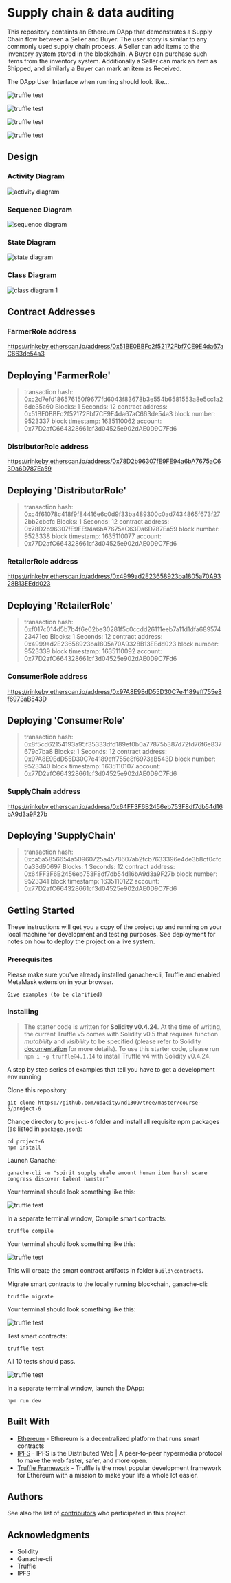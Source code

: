# Supply chain & data auditing

This repository containts an Ethereum DApp that demonstrates a Supply Chain flow between a Seller and Buyer. The user story is similar to any commonly used supply chain process. A Seller can add items to the inventory system stored in the blockchain. A Buyer can purchase such items from the inventory system. Additionally a Seller can mark an item as Shipped, and similarly a Buyer can mark an item as Received.

The DApp User Interface when running should look like...

![truffle test](images/ftc_product_overview.png)

![truffle test](images/ftc_farm_details.png)

![truffle test](images/ftc_product_details.png)

![truffle test](images/ftc_transaction_history.png)

## Design

### Activity Diagram

![activity diagram](images/activity.png)

### Sequence Diagram

![sequence diagram](images/sequence.png)

### State Diagram 

![state diagram](images/state.png)

### Class Diagram


![class diagram 1](images/data-model.png)

## Contract Addresses

### FarmerRole address
https://rinkeby.etherscan.io/address/0x51BE0BBFc2f52172Fbf7CE9E4da67aC663de54a3

   Deploying 'FarmerRole'
   ----------------------
   > transaction hash:    0xc2d7efd186576150f9677fd6043f83678b3e554b6581553a8e5cc1a26de35a60
   > Blocks: 1            Seconds: 12
   > contract address:    0x51BE0BBFc2f52172Fbf7CE9E4da67aC663de54a3
   > block number:        9523337
   > block timestamp:     1635110062
   > account:             0x77D2afC664328661cf3d04525e902dAE0D9C7Fd6

### DistributorRole address
https://rinkeby.etherscan.io/address/0x78D2b96307fE9FE94a6bA7675aC63Da6D787Ea59

Deploying 'DistributorRole'
   ---------------------------
   > transaction hash:    0xc4f61078c418f9f84416e6c0d9f33ba489300c0ad7434865f673f272bb2cbcfc
   > Blocks: 1            Seconds: 12
   > contract address:    0x78D2b96307fE9FE94a6bA7675aC63Da6D787Ea59
   > block number:        9523338
   > block timestamp:     1635110077
   > account:             0x77D2afC664328661cf3d04525e902dAE0D9C7Fd6

### RetailerRole address
https://rinkeby.etherscan.io/address/0x4999ad2E23658923ba1805a70A9328B13EEdd023

 Deploying 'RetailerRole'
   ------------------------
   > transaction hash:    0xf017c014d5b7b4f6e02be30281f5c0ccdd26111eeb7a11d1dfa68957423471ec
   > Blocks: 1            Seconds: 12
   > contract address:    0x4999ad2E23658923ba1805a70A9328B13EEdd023
   > block number:        9523339
   > block timestamp:     1635110092
   > account:             0x77D2afC664328661cf3d04525e902dAE0D9C7Fd6

### ConsumerRole address
https://rinkeby.etherscan.io/address/0x97A8E9EdD55D30C7e4189eff755e8f6973aB543D

Deploying 'ConsumerRole'
   ------------------------
   > transaction hash:    0x8f5cd62154193a95f35333dfd189ef0b0a77875b387d72fd76f6e837679c7ba8
   > Blocks: 1            Seconds: 12
   > contract address:    0x97A8E9EdD55D30C7e4189eff755e8f6973aB543D
   > block number:        9523340
   > block timestamp:     1635110107
   > account:             0x77D2afC664328661cf3d04525e902dAE0D9C7Fd6

### SupplyChain address
https://rinkeby.etherscan.io/address/0x64FF3F6B2456eb753F8df7db54d16bA9d3a9F27b

Deploying 'SupplyChain'
   -----------------------
   > transaction hash:    0xca5a5856654a50960725a4578607ab2fcb7633396e4de3b8cf0cfc0a33d90697
   > Blocks: 1            Seconds: 12
   > contract address:    0x64FF3F6B2456eb753F8df7db54d16bA9d3a9F27b
   > block number:        9523341
   > block timestamp:     1635110122
   > account:             0x77D2afC664328661cf3d04525e902dAE0D9C7Fd6




## Getting Started

These instructions will get you a copy of the project up and running on your local machine for development and testing purposes. See deployment for notes on how to deploy the project on a live system.

### Prerequisites

Please make sure you've already installed ganache-cli, Truffle and enabled MetaMask extension in your browser.

```
Give examples (to be clarified)
```

### Installing

> The starter code is written for **Solidity v0.4.24**. At the time of writing, the current Truffle v5 comes with Solidity v0.5 that requires function *mutability* and *visibility* to be specified (please refer to Solidity [documentation](https://docs.soliditylang.org/en/v0.5.0/050-breaking-changes.html) for more details). To use this starter code, please run `npm i -g truffle@4.1.14` to install Truffle v4 with Solidity v0.4.24. 

A step by step series of examples that tell you have to get a development env running

Clone this repository:

```
git clone https://github.com/udacity/nd1309/tree/master/course-5/project-6
```

Change directory to ```project-6``` folder and install all requisite npm packages (as listed in ```package.json```):

```
cd project-6
npm install
```

Launch Ganache:

```
ganache-cli -m "spirit supply whale amount human item harsh scare congress discover talent hamster"
```

Your terminal should look something like this:

![truffle test](images/ganache-cli.png)

In a separate terminal window, Compile smart contracts:

```
truffle compile
```

Your terminal should look something like this:

![truffle test](images/truffle_compile.png)

This will create the smart contract artifacts in folder ```build\contracts```.

Migrate smart contracts to the locally running blockchain, ganache-cli:

```
truffle migrate
```

Your terminal should look something like this:

![truffle test](images/truffle_migrate.png)

Test smart contracts:

```
truffle test
```

All 10 tests should pass.

![truffle test](images/truffle_test.png)

In a separate terminal window, launch the DApp:

```
npm run dev
```

## Built With

* [Ethereum](https://www.ethereum.org/) - Ethereum is a decentralized platform that runs smart contracts
* [IPFS](https://ipfs.io/) - IPFS is the Distributed Web | A peer-to-peer hypermedia protocol
to make the web faster, safer, and more open.
* [Truffle Framework](http://truffleframework.com/) - Truffle is the most popular development framework for Ethereum with a mission to make your life a whole lot easier.


## Authors

See also the list of [contributors](https://github.com/your/project/contributors.md) who participated in this project.

## Acknowledgments

* Solidity
* Ganache-cli
* Truffle
* IPFS
